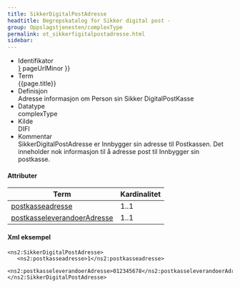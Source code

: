 ```yaml
---
title: SikkerDigitalPostAdresse  
headtitle: Begrepskatalog for Sikker digital post -  
group: Oppslagstjenesten/complexType  
permalink: ot_sikkerfigitalpostadresse.html
sidebar:
---
```


  - Identifikator  
    <span style="{ pageUrlMinor ;">[}]({{)</span> pageUrlMinor }}
  - Term  
    {{page.title}}
  - Definisjon  
    Adresse informasjon om Person sin Sikker DigitalPostKasse
  - Datatype  
    complexType
  - Kilde  
    DIFI
  - Kommentar  
    SikkerDigitalPostAdresse er Innbygger sin adresse til Postkassen.
    Det inneholder nok informasjon til å adresse post til Innbygger sin
    postkasse.

#### Attributer

| Term                                                               | Kardinalitet |
| ------------------------------------------------------------------ | ------------ |
| [postkasseadresse](../felles/postkasseadresse.md)                       | 1..1         |
| [postkasseleverandoerAdresse](../felles/postkasseleverandoerAdresse.md) | 1..1         |

#### Xml eksempel

``` brush: xml; toolbar: false
<ns2:SikkerDigitalPostAdresse>
   <ns2:postkasseadresse>1</ns2:postkasseadresse>
   <ns2:postkasseleverandoerAdresse>012345678</ns2:postkasseleverandoerAdresse>
</ns2:SikkerDigitalPostAdresse>
```
